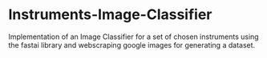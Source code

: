 # Instruments-Image-Classifier
Implementation of an Image Classifier for a set of chosen instruments using the fastai library and webscraping google images for generating a dataset.
